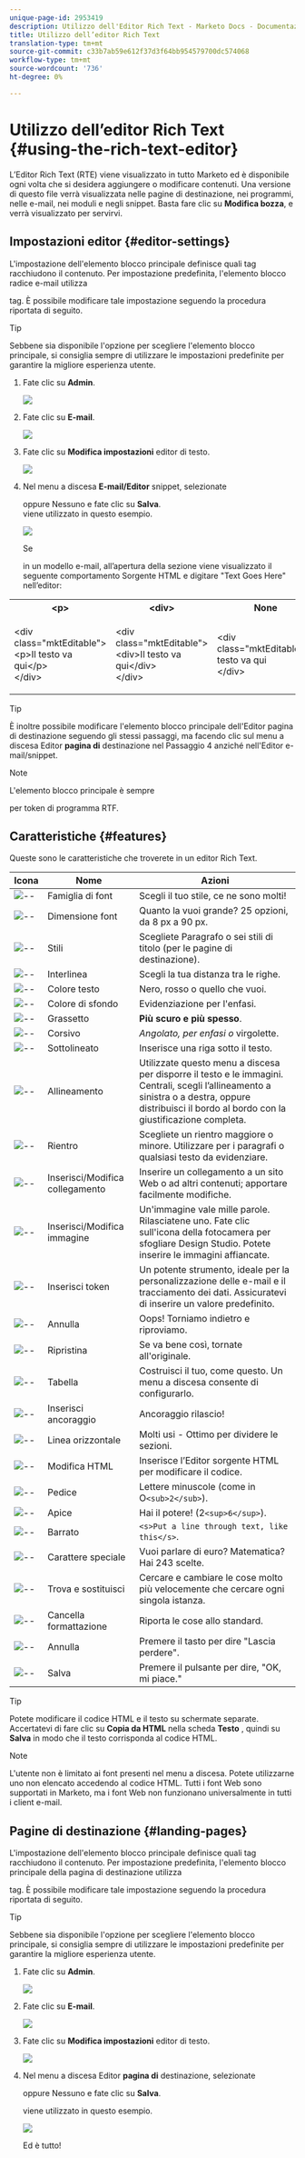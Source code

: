 ```yaml
---
unique-page-id: 2953419
description: Utilizzo dell'Editor Rich Text - Marketo Docs - Documentazione prodotto
title: Utilizzo dell’editor Rich Text
translation-type: tm+mt
source-git-commit: c33b7ab59e612f37d3f64bb954579700dc574068
workflow-type: tm+mt
source-wordcount: '736'
ht-degree: 0%

---
```



# Utilizzo dell’editor Rich Text {#using-the-rich-text-editor}

L’Editor Rich Text (RTE) viene visualizzato in tutto Marketo ed è disponibile ogni volta che si desidera aggiungere o modificare contenuti. Una versione di questo file verrà visualizzata nelle pagine di destinazione, nei programmi, nelle e-mail, nei moduli e negli snippet. Basta fare clic su **Modifica bozza**, e verrà visualizzato per servirvi.

## Impostazioni editor {#editor-settings}

L&#39;impostazione dell&#39;elemento blocco principale definisce quali tag racchiudono il contenuto. Per impostazione predefinita, l&#39;elemento blocco radice e-mail utilizza <p> tag. È possibile modificare tale impostazione seguendo la procedura riportata di seguito.

>[!TIP]
>
>Sebbene sia disponibile l&#39;opzione per scegliere l&#39;elemento blocco principale, si consiglia sempre di utilizzare le impostazioni predefinite per garantire la migliore esperienza utente.

1. Fate clic su **Admin**.

   ![](assets/one.png)

1. Fate clic su **E-mail**.

   ![](assets/two.png)

1. Fate clic su **Modifica impostazioni** editor di testo.

   ![](assets/three.png)

1. Nel menu a discesa **E-mail/Editor** snippet, selezionate <div> oppure Nessuno e fate clic su **Salva**. <div> viene utilizzato in questo esempio.

   ![](assets/four.png)

   Se <div class="&ldquo;mktEditable&rdquo;"></div> in un modello e-mail, all’apertura della sezione viene visualizzato il seguente comportamento Sorgente HTML e digitare &quot;Text Goes Here&quot; nell’editor:

<table> 
 <tbody> 
  <tr> 
   <th>&lt;p&gt;</th> 
   <th>&lt;div&gt;</th> 
   <th>None</th> 
  </tr> 
  <tr> 
   <td><p>&lt;div class="mktEditable"&gt;<br>&lt;p&gt;Il testo va qui&lt;/p&gt;<br>&lt;/div&gt;</p></td> 
   <td><p>&lt;div class="mktEditable"&gt;<br>&lt;div&gt;Il testo va qui&lt;/div&gt;<br>&lt;/div&gt;</p></td> 
   <td><p>&lt;div class="mktEditable"&gt;Il<br>testo va qui<br>&lt;/div&gt;</p></td> 
  </tr> 
 </tbody> 
</table>

>[!TIP]
>
>È inoltre possibile modificare l&#39;elemento blocco principale dell&#39;Editor pagina di destinazione seguendo gli stessi passaggi, ma facendo clic sul menu a discesa Editor **pagina di** destinazione nel Passaggio 4 anziché nell&#39;Editor e-mail/snippet.

>[!NOTE]
>
>L&#39;elemento blocco principale è sempre <p> per token di programma RTF.

## Caratteristiche {#features}

Queste sono le caratteristiche che troverete in un editor Rich Text.

| Icona | Nome | Azioni |
|---|---|---|
| ![--](assets/image2015-7-9-10-3a23-3a24.png) | Famiglia di font | Scegli il tuo stile, ce ne sono molti! |
| ![--](assets/image2015-7-9-10-3a22-3a11.png) | Dimensione font | Quanto la vuoi grande? 25 opzioni, da 8 px a 90 px. |
| ![--](assets/image2015-7-9-10-3a59-3a4.png) | Stili | Scegliete Paragrafo o sei stili di titolo (per le pagine di destinazione). |
| ![--](assets/image2015-7-9-10-3a20-3a1.png) | Interlinea | Scegli la tua distanza tra le righe. |
| ![--](assets/image2015-7-9-10-3a25-3a52.png) | Colore testo | Nero, rosso o quello che vuoi. |
| ![--](assets/image2015-7-9-10-3a24-3a38.png) | Colore di sfondo | Evidenziazione per l&#39;enfasi. |
| ![--](assets/image2015-7-9-10-3a28-3a4.png) | Grassetto | **Più scuro e più spesso**. |
| ![--](assets/image2015-7-9-10-3a29-3a1.png) | Corsivo | *Angolato, per enfasi o* virgolette. |
| ![--](assets/image2015-7-9-10-3a30-3a56.png) | Sottolineato | Inserisce una riga sotto il testo. |
| ![--](assets/image2015-7-9-10-3a31-3a57.png) | Allineamento | Utilizzate questo menu a discesa per disporre il testo e le immagini. Centrali, scegli l’allineamento a sinistra o a destra, oppure distribuisci il bordo al bordo con la giustificazione completa. |  | ![--](assets/image2015-7-9-10-3a32-3a47.png) | Elenco | Scegliete i punti elenco o i numeri dal menu a discesa. I puntini sono buoni con elenchi e numeri con passaggi. |
| ![--](assets/image2015-7-9-10-3a38-3a0.png) | Rientro | Scegliete un rientro maggiore o minore. Utilizzare per i paragrafi o qualsiasi testo da evidenziare. |
| ![--](assets/image2015-7-9-10-3a38-3a58.png) | Inserisci/Modifica collegamento | Inserire un collegamento a un sito Web o ad altri contenuti; apportare facilmente modifiche. |
| ![--](assets/image2015-7-9-10-3a39-3a42.png) | Inserisci/Modifica immagine | Un&#39;immagine vale mille parole. Rilasciatene uno. Fate clic sull&#39;icona della fotocamera per sfogliare Design Studio. Potete inserire le immagini affiancate. |
| ![--](assets/image2015-7-9-10-3a40-3a36.png) | Inserisci token | Un potente strumento, ideale per la personalizzazione delle e-mail e il tracciamento dei dati. Assicuratevi di inserire un valore predefinito. |
| ![--](assets/image2015-7-9-10-3a41-3a21.png) | Annulla | Oops! Torniamo indietro e riproviamo. |
| ![--](assets/image2015-7-9-10-3a42-3a13.png) | Ripristina | Se va bene così, tornate all&#39;originale. |
| ![--](assets/image2015-7-9-10-3a43-3a29.png) | Tabella | Costruisci il tuo, come questo. Un menu a discesa consente di configurarlo. |
| ![--](assets/image2015-7-9-10-3a45-3a1.png) | Inserisci ancoraggio | Ancoraggio rilascio! |
| ![--](assets/image2015-7-9-10-3a45-3a48.png) | Linea orizzontale | Molti usi - Ottimo per dividere le sezioni. |
| ![--](assets/image2015-10-6-12-3a12-3a17.png) | Modifica HTML | Inserisce l’Editor sorgente HTML per modificare il codice. |
| ![--](assets/image2015-7-9-10-3a47-3a36.png) | Pedice | Lettere minuscole (come in O`<sub>2</sub>`). |
| ![--](assets/image2015-7-9-10-3a48-3a35.png) | Apice | Hai il potere! (2`<sup>6</sup>`). |
| ![--](assets/image2015-7-9-10-3a49-3a31.png) | Barrato | `<s>Put a line through text, like this</s>`. |
| ![--](assets/image2015-7-9-10-3a50-3a11.png) | Carattere speciale | Vuoi parlare di euro? Matematica? Hai 243 scelte. |
| ![--](assets/image2015-7-9-10-3a52-3a26.png) | Trova e sostituisci | Cercare e cambiare le cose molto più velocemente che cercare ogni singola istanza. |
| ![--](assets/image2015-7-9-10-3a53-3a37.png) | Cancella formattazione | Riporta le cose allo standard. |
| ![--](assets/image2015-7-9-10-3a55-3a2.png) | Annulla | Premere il tasto per dire &quot;Lascia perdere&quot;. |
| ![--](assets/image2015-7-9-10-3a56-3a2.png) | Salva | Premere il pulsante per dire, &quot;OK, mi piace.&quot; |

>[!TIP]
>
>Potete modificare il codice HTML e il testo su schermate separate. Accertatevi di fare clic su **Copia da HTML** nella scheda **Testo** , quindi su **Salva** in modo che il testo corrisponda al codice HTML.

>[!NOTE]
>
>L&#39;utente non è limitato ai font presenti nel menu a discesa. Potete utilizzarne uno non elencato accedendo al codice HTML. Tutti i font Web sono supportati in Marketo, ma i font Web non funzionano universalmente in tutti i client e-mail.

## Pagine di destinazione {#landing-pages}

L&#39;impostazione dell&#39;elemento blocco principale definisce quali tag racchiudono il contenuto. Per impostazione predefinita, l&#39;elemento blocco principale della pagina di destinazione utilizza <div> tag. È possibile modificare tale impostazione seguendo la procedura riportata di seguito.

>[!TIP]
>
>Sebbene sia disponibile l&#39;opzione per scegliere l&#39;elemento blocco principale, si consiglia sempre di utilizzare le impostazioni predefinite per garantire la migliore esperienza utente.

1. Fate clic su **Admin**.

   ![](assets/one.png)

1. Fate clic su **E-mail**.

   ![](assets/two.png)

1. Fate clic su **Modifica impostazioni** editor di testo.

   ![](assets/three.png)

1. Nel menu a discesa Editor **pagina di** destinazione, selezionate <p> oppure Nessuno e fate clic su **Salva**. <p> viene utilizzato in questo esempio.

   ![](assets/five.png)

   Ed è tutto!

